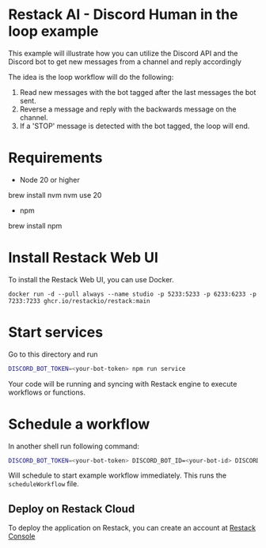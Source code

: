 # Restack AI - Discord Human in the loop example

This example will illustrate how you can utilize the Discord API and the Discord bot to get new messages from a channel and reply accordingly

The idea is the loop workflow will do the following:

1. Read new messages with the bot tagged after the last messages the bot sent.
2. Reverse a message and reply with the backwards message on the channel.
3. If a 'STOP' message is detected with the bot tagged, the loop will end.

# Requirements

- Node 20 or higher

brew install nvm
nvm use 20

- npm

brew install npm

# Install Restack Web UI

To install the Restack Web UI, you can use Docker.

```
docker run -d --pull always --name studio -p 5233:5233 -p 6233:6233 -p 7233:7233 ghcr.io/restackio/restack:main
```

# Start services

Go to this directory and run

```bash
DISCORD_BOT_TOKEN=<your-bot-token> npm run service
```

Your code will be running and syncing with Restack engine to execute workflows or functions.

# Schedule a workflow

In another shell run following command:

```bash
DISCORD_BOT_TOKEN=<your-bot-token> DISCORD_BOT_ID=<your-bot-id> DISCORD_CHANNEL_ID=<your-channel-id> npm run schedule
```

Will schedule to start example workflow immediately. This runs the `scheduleWorkflow` file.

## Deploy on Restack Cloud

To deploy the application on Restack, you can create an account at [Restack Console](https://console.restack.io)
